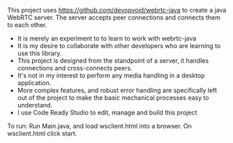 This project uses https://github.com/devopvoid/webrtc-java to create a java WebRTC server. The server accepts peer connections and connects them to each other.

- It is merely an experiment to to learn to work with webrtc-java
- It is my desire to collaborate with other developers who are learning to use this library. 
- This project is designed from the standpoint of a server, it handles connections and cross-connects peers.
- It's not in my interest to perform any media handling in a desktop application.
- More complex features, and robust error handling are specifically left out of the project to make the basic mechanical processes easy to understand.
- I use Code Ready Studio to edit, manage and build this project

To run: Run Main.java, and load wsclient.html into a browser. 
On wsclient.html click start.
